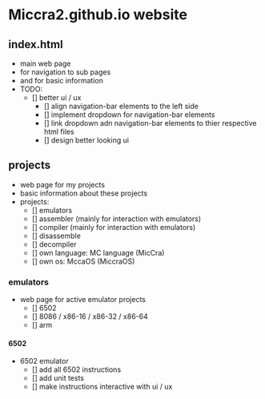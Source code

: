 # Miccra2.github.io website

## index.html
- main web page
- for navigation to sub pages
- and for basic information
- TODO:
    - [] better ui / ux
        - [] align navigation-bar elements to the left side
        - [] implement dropdown for navigation-bar elements
        - [] link dropdown adn navigation-bar elements to thier respective html files
        - [] design better looking ui

## projects
- web page for my projects
- basic information about these projects
- projects:
    - [] emulators
    - [] assembler (mainly for interaction with emulators)
    - [] compiler (mainly for interaction with emulators)
    - [] disassemble
    - [] decompiler
    - [] own language:     MC language (MicCra)
    - [] own os:           MccaOS      (MiccraOS)

### emulators
- web page for active emulator projects
    - [] 6502
    - [] 8086 / x86-16 / x86-32 / x86-64
    - [] arm

#### 6502
- 6502 emulator
    - [] add all 6502 instructions
    - [] add unit tests
    - [] make instructions interactive with ui / ux
